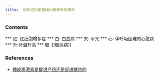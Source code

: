 ```yaml
---
title:  如何记忆使基础代谢率升高情况
--- 
```


### Contents
*** 红: 红细胞增多症
*** 白: 白血病
*** 夹: 甲亢
*** 心: 伴呼吸困难的心脏病
*** 升:体温升高
*** 糖: [[糖尿病]]

### References
- [糖皮质激素是促进产热还是促进散热的](/糖皮质激素是促进产热还是促进散热的)
